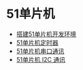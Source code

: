 # 51单片机

- [搭建51单片机开发环境](./6-setup-development-environment-for-51-mcu)
- [51单片机定时器](./7-51-mcu-timer)
- [51单片机串口通讯](./8-51-mcu-uart)
- [51单片机 I2C 通讯](./9-51-mcu-i2c)